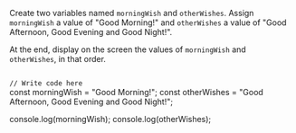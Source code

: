 Create two variables
named `morningWish`
and `otherWishes`.
Assign `morningWish` a value of
"Good Morning!" and
`otherWishes` a value of
"Good Afternoon, Good Evening and Good Night!".

At the end, display on the screen the values of `morningWish` and `otherWishes`, in that order.

<codeblock language="javascript" type="exercise" testMode="fixedInput">
<code>
// Write code here
</code>
<solution>
const morningWish = "Good Morning!";
const otherWishes = "Good Afternoon, Good Evening and Good Night!";

console.log(morningWish);
console.log(otherWishes);
</solution>
</codeblock>

